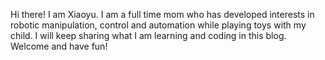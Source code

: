Hi there! I am Xiaoyu. I am a full time mom who has developed interests in robotic manipulation, control and automation while playing toys with my child. I will keep sharing what I am learning and coding in this blog.  
Welcome and have fun!
